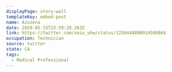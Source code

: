 ```yaml
---
displayPage: story-wall
templateKey: embed-post
name: Azuzena
date: 2020-05-15T23:59:28.263Z
link: https://twitter.com/seiu_uhw/status/1250448890924580864
occupation: Technician
source: twitter
state: CA
tags:
  - Medical Professional
---
```

